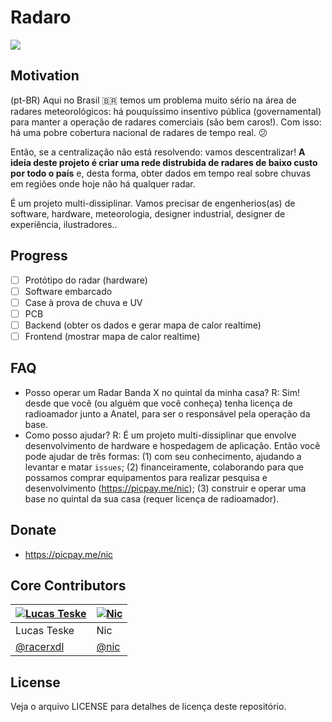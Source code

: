# Radaro
<img src="https://media.giphy.com/media/TlK63EUHXaZjYgjJ9U4/giphy.gif"/>

## Motivation
(pt-BR) Aqui no Brasil 🇧🇷  temos um problema muito sério na área de radares meteorológicos: há pouquíssimo insentivo pública (governamental) para manter a operação de radares comerciais (são bem caros!). Com isso: há uma pobre cobertura nacional de radares de tempo real. 😕

Então, se a centralização não está resolvendo: vamos descentralizar! **A ideia deste projeto é criar uma rede distrubida de radares de baixo custo por todo o país** e, desta forma, obter dados em tempo real sobre chuvas em regiões onde hoje não há qualquer radar.

É um projeto multi-dissiplinar. Vamos precisar de engenherios(as) de software, hardware, meteorologia, designer industrial, designer de experiência, ilustradores..


## Progress
- [ ] Protótipo do radar (hardware)
- [ ] Software embarcado
- [ ] Case à prova de chuva e UV
- [ ] PCB
- [ ] Backend (obter os dados e gerar mapa de calor realtime)
- [ ] Frontend (mostrar mapa de calor realtime)

## FAQ
- Posso operar um Radar Banda X no quintal da minha casa? R: Sim! desde que você (ou alguém que você conheça) tenha licença de radioamador junto a Anatel, para ser o responsável pela operação da base.
- Como posso ajudar? R: É um projeto multi-dissiplinar que envolve desenvolvimento de hardware e hospedagem de aplicação. Então você pode ajudar de três formas: (1) com seu conhecimento, ajudando a levantar e matar `issues`; (2) financeiramente, colaborando para que possamos comprar equipamentos para realizar pesquisa e desenvolvimento (https://picpay.me/nic); (3) construir e operar uma base no quintal da sua casa (requer licença de radioamador).

## Donate
- https://picpay.me/nic

## Core Contributors

[![Lucas Teske](https://avatars1.githubusercontent.com/u/578310?s=64&v=4)](https://github.com/racerxdl) | [![Nic](https://avatars0.githubusercontent.com/u/66042?s=64&v=4)](https://github.com/nic)
|---|---|
| Lucas Teske | Nic |
| [@racerxdl](https://github.com/racerxdl) | [@nic](https://github.com/nic) |

## License
Veja o arquivo LICENSE para detalhes de licença deste repositório.
